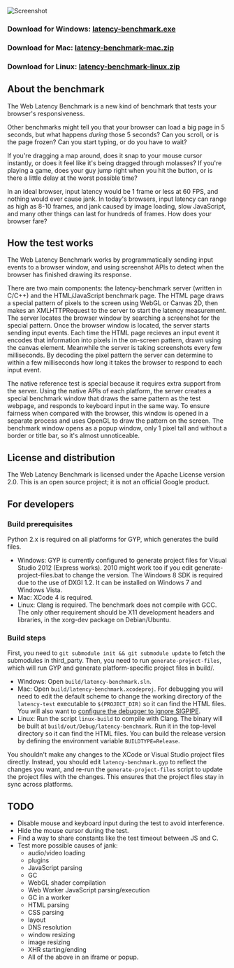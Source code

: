 ![Screenshot](http://google.github.io/latency-benchmark/screenshot.png "Web Latency Benchmark")

### Download for Windows: [latency-benchmark.exe](http://google.github.io/latency-benchmark/latency-benchmark.exe)
### Download for Mac: [latency-benchmark-mac.zip](http://google.github.io/latency-benchmark/latency-benchmark-mac.zip)
### Download for Linux: [latency-benchmark-linux.zip](http://google.github.io/latency-benchmark/latency-benchmark-linux.zip)

## About the benchmark

The Web Latency Benchmark is a new kind of benchmark that tests your browser's responsiveness.

Other benchmarks might tell you that your browser can load a big page in 5 seconds, but what happens *during* those 5 seconds? Can you scroll, or is the page frozen? Can you start typing, or do you have to wait?

If you're dragging a map around, does it snap to your mouse cursor instantly, or does it feel like it's being dragged through molasses? If you're playing a game, does your guy jump right when you hit the button, or is there a little delay at the worst possible time?

In an ideal browser, input latency would be 1 frame or less at 60 FPS, and nothing would ever cause jank. In today's browsers, input latency can range as high as 8-10 frames, and jank caused by image loading, slow JavaScript, and many other things can last for hundreds of frames. How does your browser fare?

## How the test works

The Web Latency Benchmark works by programmatically sending input events to a browser window, and using screenshot APIs to detect when the browser has finished drawing its response.

There are two main components: the latency-benchmark server (written in C/C++) and the HTML/JavaScript benchmark page. The HTML page draws a special pattern of pixels to the screen using WebGL or Canvas 2D, then makes an XMLHTTPRequest to the server to start the latency measurement. The server locates the browser window by searching a screenshot for the special pattern. Once the browser window is located, the server starts sending input events. Each time the HTML page recieves an input event it encodes that information into pixels in the on-screen pattern, drawn using the canvas element. Meanwhile the server is taking screenshots every few milliseconds. By decoding the pixel pattern the server can determine to within a few milliseconds how long it takes the browser to respond to each input event.

The native reference test is special because it requires extra support from the server. Using the native APIs of each platform, the server creates a special benchmark window that draws the same pattern as the test webpage, and responds to keyboard input in the same way. To ensure fairness when compared with the browser, this window is opened in a separate process and uses OpenGL to draw the pattern on the screen. The benchmark window opens as a popup window, only 1 pixel tall and without a border or title bar, so it's almost unnoticeable.

## License and distribution

The Web Latency Benchmark is licensed under the Apache License version 2.0. This is an open source project; it is not an official Google product.

## For developers

### Build prerequisites

Python 2.x is required on all platforms for GYP, which generates the build files.

* Windows: GYP is currently configured to generate project files for Visual Studio 2012 (Express works). 2010 might work too if you edit generate-project-files.bat to change the version. The Windows 8 SDK is required due to the use of DXGI 1.2. It can be installed on Windows 7 and Windows Vista.
* Mac: XCode 4 is required.
* Linux: Clang is required. The benchmark does not compile with GCC. The only other requirement should be X11 development headers and libraries, in the xorg-dev package on Debian/Ubuntu.

### Build steps

First, you need to `git submodule init && git submodule update` to fetch the submodules in third_party. Then, you need to run `generate-project-files`, which will run GYP and generate platform-specific project files in build/.

* Windows: Open `build/latency-benchmark.sln`.
* Mac: Open `build/latency-benchmark.xcodeproj`. For debugging you will need to edit the default scheme to change the working directory of the `latency-test` executable to `$(PROJECT_DIR)` so it can find the HTML files. You will also want to [configure the debugger to ignore SIGPIPE](http://stackoverflow.com/questions/10431579/permanently-configuring-lldb-in-xcode-4-3-2-not-to-stop-on-signals).
* Linux: Run the script `linux-build` to compile with Clang. The binary will be built at `build/out/Debug/latency-benchmark`. Run it in the top-level directory so it can find the HTML files. You can build the release version by defining the environment variable `BUILDTYPE=Release`.

You shouldn't make any changes to the XCode or Visual Studio project files directly. Instead, you should edit `latency-benchmark.gyp` to reflect the changes you want, and re-run the `generate-project-files` script to update the project files with the changes. This ensures that the project files stay in sync across platforms.

## TODO

* Disable mouse and keyboard input during the test to avoid interference.
* Hide the mouse cursor during the test.
* Find a way to share constants like the test timeout between JS and C.
* Test more possible causes of jank:
    * audio/video loading
    * plugins
    * JavaScript parsing
    * GC
    * WebGL shader compilation
    * Web Worker JavaScript parsing/execution
    * GC in a worker
    * HTML parsing
    * CSS parsing
    * layout
    * DNS resolution
    * window resizing
    * image resizing
    * XHR starting/ending
    * All of the above in an iframe or popup.
